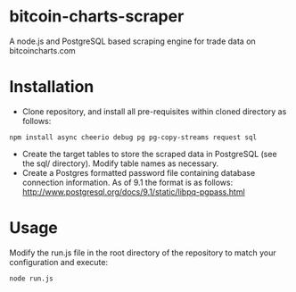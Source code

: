 bitcoin-charts-scraper
===========================

A node.js and PostgreSQL based scraping engine for trade data on bitcoincharts.com

Installation
============

- Clone repository, and install all pre-requisites within cloned directory as follows:

```
npm install async cheerio debug pg pg-copy-streams request sql
```
- Create the target tables to store the scraped data in PostgreSQL (see the sql/ directory). Modify table names as necessary.
- Create a Postgres formatted password file containing database connection information. As of 9.1 the format is as follows:
http://www.postgresql.org/docs/9.1/static/libpq-pgpass.html


Usage
=====

Modify the run.js file in the root directory of the repository to match your configuration and execute:

```
node run.js
````
